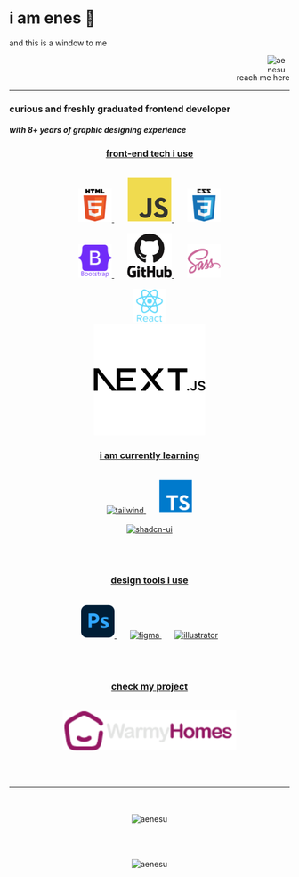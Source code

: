 <h1 style={{ fontSize: "28px" }}>i am enes 🔭</h1>
<p style={{ margin: "-5px 0 10px 0" }}>and this is a window to me</p>


<a href="https://linkedin.com/in/aenesu" target="blank"><img align="right" src="https://raw.githubusercontent.com/rahuldkjain/github-profile-readme-generator/master/src/images/icons/Social/linked-in-alt.svg" alt="aenesu" height="30" width="40" /></a> <br>
<div align="right" >reach me here</div>
  
<hr />
  
<h3 style={{ marginTop: "10px" }}> curious and freshly graduated frontend developer </h3>
<h5 style={{ marginBottom: "30px" }} >with 8+ years of graphic designing experience</h3>



<h3 align="center" style={{ fontSize: "30px", marginBottom: "20px" }}><u>front-end tech i use</u></h3><br>
<div align="center" style={{ marginBottom: "-20px" }}>
<div align="center" style={{ }}>
<a href="https://www.w3.org/html/" target="_blank"> <img src="https://raw.githubusercontent.com/devicons/devicon/master/icons/html5/html5-original-wordmark.svg" alt="html5" width="60" height="60" /> </a> &nbsp &nbsp &nbsp
<a href="https://developer.mozilla.org/en-US/docs/Web/JavaScript" target="_blank"> <img src="https://raw.githubusercontent.com/devicons/devicon/master/icons/javascript/javascript-original.svg" alt="javascript" width="80" height="80" /> </a> &nbsp &nbsp &nbsp
<a href="https://www.w3schools.com/css/" target="_blank"> <img src="https://raw.githubusercontent.com/devicons/devicon/master/icons/css3/css3-original-wordmark.svg" alt="css3" width="60" height="60" /> </a> <br> <br>
</div>
<div style={{  }}>
<a href="https://getbootstrap.com" target="_blank"> <img src="https://raw.githubusercontent.com/devicons/devicon/master/icons/bootstrap/bootstrap-plain-wordmark.svg" alt="bootstrap" width="60" height="60" /> </a> &nbsp &nbsp &nbsp
<a href="https://github.com/" target="_blank"> <img src="https://raw.githubusercontent.com/devicons/devicon/master/icons/github/github-original-wordmark.svg" alt="github" width="80" height="80" /> </a> &nbsp &nbsp &nbsp
<a href="https://sass-lang.com" target="_blank"> <img src="https://raw.githubusercontent.com/devicons/devicon/master/icons/sass/sass-original.svg" alt="sass" width="60" height="60" /> </a> <br> <br>
</div>
<a href="https://reactjs.org/" target="_blank"> <img src="https://raw.githubusercontent.com/devicons/devicon/master/icons/react/react-original-wordmark.svg" alt="react" width="60" height="60" /> </a> <br />
<a href="https://nextjs.com/" target="_blank" style={{ marginTop: "-70px" }}> <img src="https://raw.githubusercontent.com/devicons/devicon/master/icons/nextjs/nextjs-original-wordmark.svg" alt="nextjs" width="200" height="200" /> </a>
</div>


<h3 align="center" style={{ fontSize: "30px", marginBottom: "20px" }}><u>i am currently learning</u></h3><br>
<div align="center" style={{ marginBottom: "50px" }}>
<a href="https://tailwindcss.com/" target="_blank"> <img src="https://www.vectorlogo.zone/logos/tailwindcss/tailwindcss-icon.svg" alt="tailwind" width="60" height="60" /> </a> &nbsp &nbsp &nbsp
<a href="https://www.typescriptlang.org/" target="_blank"> <img src="https://raw.githubusercontent.com/devicons/devicon/master/icons/typescript/typescript-original.svg" alt="typescript" width="60" height="60" /> </a> <br> <br>
<a href="https://ui.shadcn.com/" target="_blank"> <img src="https://ui.shadcn.com/apple-touch-icon.png" alt="shadcn-ui" width="60" height="60" /> </a>
</div> <br> <br> <br> 


<h3 align="center" style={{ fontSize: "30px", marginBottom: "20px" }}><u>design tools i use</u></h3><br>
<div align="center" style={{ marginBottom: "50px" }}>
<a href="https://www.photoshop.com/en" target="_blank"> <img src="https://raw.githubusercontent.com/devicons/devicon/master/icons/photoshop/photoshop-original.svg" alt="photoshop" width="60" height="60" /> </a> &nbsp &nbsp &nbsp 
<a href="https://www.figma.com/" target="_blank"> <img src="https://www.vectorlogo.zone/logos/figma/figma-icon.svg" alt="figma" width="80" height="80" /> </a> &nbsp &nbsp &nbsp
<a href="https://www.adobe.com/in/products/illustrator.html" target="_blank"> <img src="https://www.vectorlogo.zone/logos/adobe_illustrator/adobe_illustrator-icon.svg" alt="illustrator" width="60" height="60" /> </a>
</div> <br> <br> <br>


<h3 align="center" style={{ fontSize: "30px", marginBottom: "20px" }}><u>check my project</u></h3> <br>
<div align="center" ><a href="https://warmyhomes.vercel.app/" target="_blank" style={{ alignSelf: "center", marginBottom: "40px" }}> <img src="https://raw.githubusercontent.com/aenesu/WarmyHomes/main/frontend/warmy-homes/public/assets/images/logo-white2.png" alt="warmy homes" width="312" height="72" /> </a>

 <br> <br> 
 <hr style={{ marginBottom: "30px" }} /> <br> <br>

<div align="center">
<div align="center"><img src="https://github-readme-stats.vercel.app/api/top-langs?username=aenesu&show_icons=true&locale=en&layout=compact" alt="aenesu" /></p></div> <br> <br>
<div align="center"><p align="center"><img align="center" src="https://github-readme-streak-stats.herokuapp.com/?user=aenesu&" alt="aenesu" /></p></div>
</div>

</div>
